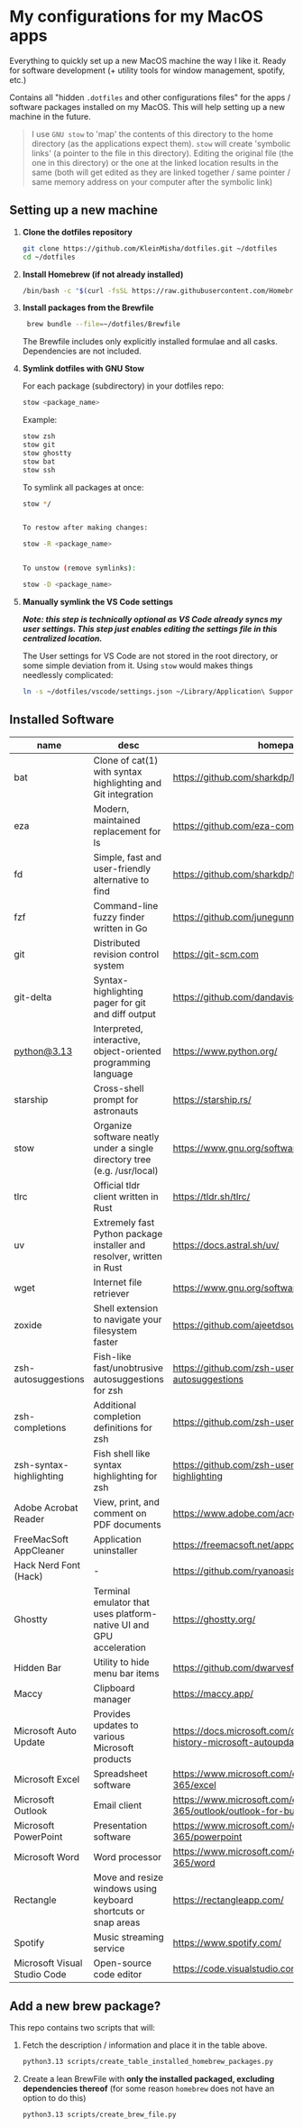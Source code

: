 # My configurations for my MacOS apps 

Everything to quickly set up a new MacOS machine the way I like it. Ready for software development (+ utility tools for window management, spotify, etc.)

Contains all "hidden `.dotfiles` and other configurations files" for the apps / software packages installed on my MacOS. 
This will help setting up a new machine in the future. 

> I use `GNU stow` to 'map' the contents of this directory to the home directory (as the applications expect them). `stow` will create 'symbolic links' (a pointer to the file in this directory). Editing the original file (the one in this directory) or the one at the linked location results in the same (both will get edited as they are linked together / same pointer / same memory address on your computer after the symbolic link)

## Setting up a new machine 
1. **Clone the dotfiles repository**
	```bash
	git clone https://github.com/KleinMisha/dotfiles.git ~/dotfiles
	cd ~/dotfiles
	```

2. **Install Homebrew (if not already installed)**
	```bash 
	/bin/bash -c "$(curl -fsSL https://raw.githubusercontent.com/Homebrew/install/HEAD/install.sh)"
	```
4. **Install packages from the Brewfile**

   ```bash
	brew bundle --file=~/dotfiles/Brewfile
	```
	The Brewfile includes only explicitly installed formulae and all casks. Dependencies are not included.

1. **Symlink dotfiles with GNU Stow**

	For each package (subdirectory) in your dotfiles repo:
	```bash
	stow <package_name>
	```

	Example:
	```bash
	stow zsh
	stow git
	stow ghostty
	stow bat
	stow ssh
	```

	To symlink all packages at once:
	```bash
	stow */


	To restow after making changes:

	stow -R <package_name>


	To unstow (remove symlinks):

	stow -D <package_name>
	```
1. **Manually symlink the VS Code settings**
   
   ***Note: this step is technically optional as VS Code already syncs my user settings. This step just enables editing the settings file in this centralized location.***
   
   The User settings for VS Code are not stored in the root directory, or some simple deviation from it. Using `stow` would makes things needlessly complicated: 
   ```bash
   ln -s ~/dotfiles/vscode/settings.json ~/Library/Application\ Support/Code/User/settings.json
   ```

## Installed Software

| name                         | desc                                                                     | homepage                                                                      | formula/cask |
| ---------------------------- | ------------------------------------------------------------------------ | ----------------------------------------------------------------------------- | ------------ |
| bat                          | Clone of cat(1) with syntax highlighting and Git integration             | https://github.com/sharkdp/bat                                                | formula      |
| eza                          | Modern, maintained replacement for ls                                    | https://github.com/eza-community/eza                                          | formula      |
| fd                           | Simple, fast and user-friendly alternative to find                       | https://github.com/sharkdp/fd                                                 | formula      |
| fzf                          | Command-line fuzzy finder written in Go                                  | https://github.com/junegunn/fzf                                               | formula      |
| git                          | Distributed revision control system                                      | https://git-scm.com                                                           | formula      |
| git-delta                    | Syntax-highlighting pager for git and diff output                        | https://github.com/dandavison/delta                                           | formula      |
| python@3.13                  | Interpreted, interactive, object-oriented programming language           | https://www.python.org/                                                       | formula      |
| starship                     | Cross-shell prompt for astronauts                                        | https://starship.rs/                                                          | formula      |
| stow                         | Organize software neatly under a single directory tree (e.g. /usr/local) | https://www.gnu.org/software/stow/                                            | formula      |
| tlrc                         | Official tldr client written in Rust                                     | https://tldr.sh/tlrc/                                                         | formula      |
| uv                           | Extremely fast Python package installer and resolver, written in Rust    | https://docs.astral.sh/uv/                                                    | formula      |
| wget                         | Internet file retriever                                                  | https://www.gnu.org/software/wget/                                            | formula      |
| zoxide                       | Shell extension to navigate your filesystem faster                       | https://github.com/ajeetdsouza/zoxide                                         | formula      |
| zsh-autosuggestions          | Fish-like fast/unobtrusive autosuggestions for zsh                       | https://github.com/zsh-users/zsh-autosuggestions                              | formula      |
| zsh-completions              | Additional completion definitions for zsh                                | https://github.com/zsh-users/zsh-completions                                  | formula      |
| zsh-syntax-highlighting      | Fish shell like syntax highlighting for zsh                              | https://github.com/zsh-users/zsh-syntax-highlighting                          | formula      |
| Adobe Acrobat Reader         | View, print, and comment on PDF documents                                | https://www.adobe.com/acrobat/pdf-reader.html                                 | cask         |
| FreeMacSoft AppCleaner       | Application uninstaller                                                  | https://freemacsoft.net/appcleaner/                                           | cask         |
| Hack Nerd Font (Hack)        | -                                                                        | https://github.com/ryanoasis/nerd-fonts                                       | cask         |
| Ghostty                      | Terminal emulator that uses platform-native UI and GPU acceleration      | https://ghostty.org/                                                          | cask         |
| Hidden Bar                   | Utility to hide menu bar items                                           | https://github.com/dwarvesf/hidden/                                           | cask         |
| Maccy                        | Clipboard manager                                                        | https://maccy.app/                                                            | cask         |
| Microsoft Auto Update        | Provides updates to various Microsoft products                           | https://docs.microsoft.com/officeupdates/release-history-microsoft-autoupdate | cask         |
| Microsoft Excel              | Spreadsheet software                                                     | https://www.microsoft.com/en-US/microsoft-365/excel                           | cask         |
| Microsoft Outlook            | Email client                                                             | https://www.microsoft.com/en-us/microsoft-365/outlook/outlook-for-business    | cask         |
| Microsoft PowerPoint         | Presentation software                                                    | https://www.microsoft.com/en-US/microsoft-365/powerpoint                      | cask         |
| Microsoft Word               | Word processor                                                           | https://www.microsoft.com/en-US/microsoft-365/word                            | cask         |
| Rectangle                    | Move and resize windows using keyboard shortcuts or snap areas           | https://rectangleapp.com/                                                     | cask         |
| Spotify                      | Music streaming service                                                  | https://www.spotify.com/                                                      | cask         |
| Microsoft Visual Studio Code | Open-source code editor                                                  | https://code.visualstudio.com/                                                | cask         |

## Add a new brew package? 
This repo contains two scripts that will: 
1. Fetch the description / information and place it in the table above.  
	```bash
	python3.13 scripts/create_table_installed_homebrew_packages.py
	```
2. Create a lean BrewFile with **only the installed packaged, excluding dependencies thereof** (for some reason `homebrew` does not have an option to do this)
	```bash
	python3.13 scripts/create_brew_file.py
	```